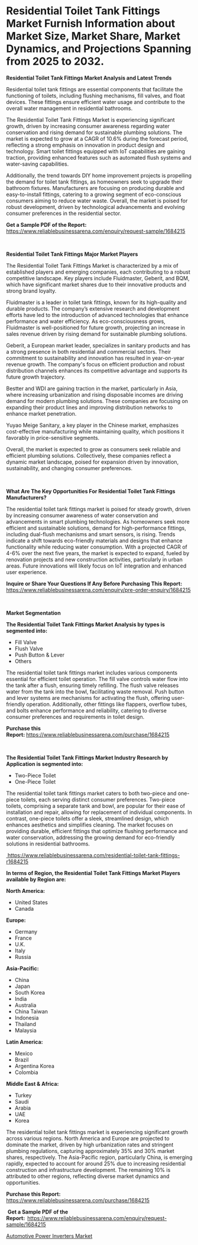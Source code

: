 <p><h1>Residential Toilet Tank Fittings Market Furnish Information about Market Size, Market Share, Market Dynamics, and Projections Spanning from 2025 to 2032.</h1></p><p><strong>Residential Toilet Tank Fittings Market Analysis and Latest Trends</strong></p>
<p><p>Residential toilet tank fittings are essential components that facilitate the functioning of toilets, including flushing mechanisms, fill valves, and float devices. These fittings ensure efficient water usage and contribute to the overall water management in residential bathrooms.</p><p>The Residential Toilet Tank Fittings Market is experiencing significant growth, driven by increasing consumer awareness regarding water conservation and rising demand for sustainable plumbing solutions. The market is expected to grow at a CAGR of 10.6% during the forecast period, reflecting a strong emphasis on innovation in product design and technology. Smart toilet fittings equipped with IoT capabilities are gaining traction, providing enhanced features such as automated flush systems and water-saving capabilities.</p><p>Additionally, the trend towards DIY home improvement projects is propelling the demand for toilet tank fittings, as homeowners seek to upgrade their bathroom fixtures. Manufacturers are focusing on producing durable and easy-to-install fittings, catering to a growing segment of eco-conscious consumers aiming to reduce water waste. Overall, the market is poised for robust development, driven by technological advancements and evolving consumer preferences in the residential sector.</p></p>
<p><strong>Get a Sample PDF of the Report:&nbsp;</strong> <a href="https://www.reliablebusinessarena.com/enquiry/request-sample/1684215?utm_campaign=2532&utm_medium=2&utm_source=Github&utm_content=ia&utm_term=26032025&utm_id=residential-toilet-tank-fittings">https://www.reliablebusinessarena.com/enquiry/request-sample/1684215</a></p>
<p>&nbsp;</p>
<p><strong>Residential Toilet Tank Fittings Major Market Players</strong></p>
<p><p>The Residential Toilet Tank Fittings Market is characterized by a mix of established players and emerging companies, each contributing to a robust competitive landscape. Key players include Fluidmaster, Geberit, and BQM, which have significant market shares due to their innovative products and strong brand loyalty.</p><p>Fluidmaster is a leader in toilet tank fittings, known for its high-quality and durable products. The company’s extensive research and development efforts have led to the introduction of advanced technologies that enhance performance and water efficiency. As eco-consciousness grows, Fluidmaster is well-positioned for future growth, projecting an increase in sales revenue driven by rising demand for sustainable plumbing solutions.</p><p>Geberit, a European market leader, specializes in sanitary products and has a strong presence in both residential and commercial sectors. Their commitment to sustainability and innovation has resulted in year-on-year revenue growth. The company's focus on efficient production and robust distribution channels enhances its competitive advantage and supports its future growth trajectory.</p><p>Bestter and WDI are gaining traction in the market, particularly in Asia, where increasing urbanization and rising disposable incomes are driving demand for modern plumbing solutions. These companies are focusing on expanding their product lines and improving distribution networks to enhance market penetration.</p><p>Yuyao Meige Sanitary, a key player in the Chinese market, emphasizes cost-effective manufacturing while maintaining quality, which positions it favorably in price-sensitive segments.  </p><p>Overall, the market is expected to grow as consumers seek reliable and efficient plumbing solutions. Collectively, these companies reflect a dynamic market landscape, poised for expansion driven by innovation, sustainability, and changing consumer preferences.</p></p>
<p>&nbsp;</p>
<p><strong>What Are The Key Opportunities For Residential Toilet Tank Fittings Manufacturers?</strong></p>
<p><p>The residential toilet tank fittings market is poised for steady growth, driven by increasing consumer awareness of water conservation and advancements in smart plumbing technologies. As homeowners seek more efficient and sustainable solutions, demand for high-performance fittings, including dual-flush mechanisms and smart sensors, is rising. Trends indicate a shift towards eco-friendly materials and designs that enhance functionality while reducing water consumption. With a projected CAGR of 4-6% over the next five years, the market is expected to expand, fueled by renovation projects and new construction activities, particularly in urban areas. Future innovations will likely focus on IoT integration and enhanced user experience.</p></p>
<p><strong>Inquire or Share Your Questions If Any Before Purchasing This Report:</strong> <a href="https://www.reliablebusinessarena.com/enquiry/pre-order-enquiry/1684215?utm_campaign=2532&utm_medium=2&utm_source=Github&utm_content=ia&utm_term=26032025&utm_id=residential-toilet-tank-fittings">https://www.reliablebusinessarena.com/enquiry/pre-order-enquiry/1684215</a></p>
<p>&nbsp;</p>
<p><strong>Market Segmentation</strong></p>
<p><strong>The Residential Toilet Tank Fittings Market Analysis by types is segmented into:</strong></p>
<p><ul><li>Fill Valve</li><li>Flush Valve</li><li>Push Button & Lever</li><li>Others</li></ul></p>
<p><p>The residential toilet tank fittings market includes various components essential for efficient toilet operation. The fill valve controls water flow into the tank after a flush, ensuring timely refilling. The flush valve releases water from the tank into the bowl, facilitating waste removal. Push button and lever systems are mechanisms for activating the flush, offering user-friendly operation. Additionally, other fittings like flappers, overflow tubes, and bolts enhance performance and reliability, catering to diverse consumer preferences and requirements in toilet design.</p></p>
<p><strong>Purchase this Report:&nbsp;</strong><a href="https://www.reliablebusinessarena.com/purchase/1684215?utm_campaign=2532&utm_medium=2&utm_source=Github&utm_content=ia&utm_term=26032025&utm_id=residential-toilet-tank-fittings">https://www.reliablebusinessarena.com/purchase/1684215</a></p>
<p>&nbsp;</p>
<p><strong>The Residential Toilet Tank Fittings Market Industry Research by Application is segmented into:</strong></p>
<p><ul><li>Two-Piece Toilet</li><li>One-Piece Toilet</li></ul></p>
<p><p>The residential toilet tank fittings market caters to both two-piece and one-piece toilets, each serving distinct consumer preferences. Two-piece toilets, comprising a separate tank and bowl, are popular for their ease of installation and repair, allowing for replacement of individual components. In contrast, one-piece toilets offer a sleek, streamlined design, which enhances aesthetics and simplifies cleaning. The market focuses on providing durable, efficient fittings that optimize flushing performance and water conservation, addressing the growing demand for eco-friendly solutions in residential bathrooms.</p></p>
<p><a href="https://www.reliablebusinessarena.com/residential-toilet-tank-fittings-r1684215?utm_campaign=2532&utm_medium=2&utm_source=Github&utm_content=ia&utm_term=26032025&utm_id=residential-toilet-tank-fittings">&nbsp;https://www.reliablebusinessarena.com/residential-toilet-tank-fittings-r1684215</a></p>
<p><strong>In terms of Region, the Residential Toilet Tank Fittings Market Players available by Region are:</strong></p>
<p>
    <p> <strong> North America: </strong>
        <ul>
            <li>United States</li>
            <li>Canada</li>
        </ul>
        </p> 
    <p> <strong> Europe: </strong>
        <ul>
            <li>Germany</li>
            <li>France</li>
            <li>U.K.</li>
            <li>Italy</li>
            <li>Russia</li>
        </ul>
        </p> 
    <p> <strong> Asia-Pacific: </strong>
        <ul>
            <li>China</li>
            <li>Japan</li>
            <li>South Korea</li>
            <li>India</li>
            <li>Australia</li>
            <li>China Taiwan</li>
            <li>Indonesia</li>
            <li>Thailand</li>
            <li>Malaysia</li>
        </ul>
        </p> 
    <p> <strong> Latin America: </strong>
        <ul>
            <li>Mexico</li>
            <li>Brazil</li>
            <li>Argentina Korea</li>
            <li>Colombia</li>
        </ul>
        </p> 
    <p> <strong> Middle East & Africa: </strong>
        <ul>
            <li>Turkey</li>
            <li>Saudi</li>
            <li>Arabia</li>
            <li>UAE</li>
            <li>Korea</li>
        </ul>
    </p>
    </p>
<p><p>The residential toilet tank fittings market is experiencing significant growth across various regions. North America and Europe are projected to dominate the market, driven by high urbanization rates and stringent plumbing regulations, capturing approximately 35% and 30% market shares, respectively. The Asia-Pacific region, particularly China, is emerging rapidly, expected to account for around 25% due to increasing residential construction and infrastructure development. The remaining 10% is attributed to other regions, reflecting diverse market dynamics and opportunities.</p></p>
<p><strong>Purchase this Report: </strong><a href="https://www.reliablebusinessarena.com/purchase/1684215?utm_campaign=2532&utm_medium=2&utm_source=Github&utm_content=ia&utm_term=26032025&utm_id=residential-toilet-tank-fittings">https://www.reliablebusinessarena.com/purchase/1684215</a></p>
<p>&nbsp;<strong>Get a Sample PDF of the Report:&nbsp;&nbsp;</strong><a href="https://www.reliablebusinessarena.com/enquiry/request-sample/1684215?utm_campaign=2532&utm_medium=2&utm_source=Github&utm_content=ia&utm_term=26032025&utm_id=residential-toilet-tank-fittings">https://www.reliablebusinessarena.com/enquiry/request-sample/1684215</a></p>
<p><strong></strong></p>
<p><p><a href="https://github.com/mathastilley812967/Market-Research-Report-List-1/blob/main/automotive-power-inverters-market.md?utm_campaign=2532&utm_medium=2&utm_source=Github&utm_content=ia&utm_term=26032025&utm_id=residential-toilet-tank-fittings">Automotive Power Inverters Market</a></p></p>